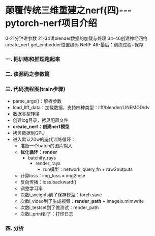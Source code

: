 # 颠覆传统三维重建之nerf(四)---pytorch-nerf项目介绍

 0-21分钟讲参数 
 21-34讲blender数据的加载与处理
 34-46创建神经网络create_nerf
    get_embedder位置编码
    NeRF
 46-最后：训练过程+保存
### 一. 把训练和推理跑起来


###  二. 读源码之参数篇

###  三. 代码流程图(train步骤)
- parse_args()：解析参数
- load_llff_data：加载数据，支持四种类型：llff/blender/LINEMOD/dv
- 数据类型转换
- 创建log目录，拷贝配置文件
- **create_nerf：创建nerf模型**
- 拷贝数据到GPU
- 进入默认20w的迭代训练循环：
    - 准备一个batch的图片输入
    - **优化循环：render**
        - batchify_rays
            - render_rays
                - run模型：network_query_fn + raw2outputs
    - 计算loss：img_loss = img2mse
    - 反向传播：loss.backward()
    - 调整学习率
    - 次数i_weights到了保存模型：torch.save
    - 次数i_video到了生成视频：**render_path** + imageio.mimwrite
    - 次数i_testset到了做测试：render_path
    - 次数i_print到了：打印日志
###  四. 分析 